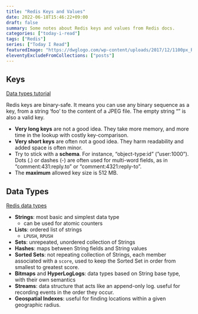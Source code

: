 ```yaml
---
title: "Redis Keys and Values"
date: 2022-06-18T15:46:22+09:00
draft: false
summary: Some notes about Redis keys and values from Redis docs.
categories: ["today-i-read"]
tags: ["Redis"]
series: ["Today I Read"]
featuredImage: "https://dwglogo.com/wp-content/uploads/2017/12/1100px_Redis_Logo_01.png"
eleventyExcludeFromCollections: ["posts"]
---
```


## Keys

[Data types tutorial](https://redis.io/docs/manual/data-types/data-types-tutorial/)

Redis keys are binary-safe. It means you can use any binary sequence as a key, from a string ‘foo’ to the content of a JPEG file. The empty string “” is also a valid key.

- **Very long keys** are not a good idea. They take more memory, and more time in the lookup with costly key-comparison.
- **Very short keys** are often not a good idea. They harm readability and added space is often minor.
- Try to stick with a **schema**. For instance, “object-type:id” (”user:1000”). Dots (.) or dashes (-) are often used for multi-word fields, as in “comment:431:reply.to” or “comment:4321:reply-to”.
- The **maximum** allowed key size is 512 MB.

## Data Types

[Redis data types](https://redis.io/docs/manual/data-types/)

- **Strings**: most basic and simplest data type
  - can be used for atomic counters
- **Lists**: ordered list of strings
  - `LPUSH`, `RPUSH`
- **Sets**: unrepeated, unordered collection of Strings
- **Hashes**: maps between String fields and String values
- **Sorted Sets**: not repeating collection of Strings, each member associated with a `score`, used to keep the Sorted Set in order from smallest to greatest score.
- **Bitmaps** and **HyperLogLogs**: data types based on String base type, with their own semantics
- **Streams**: data structure that acts like an append-only log. useful for recording events in the order they occur.
- **Geospatial Indexes**: useful for finding locations within a given geographic radius.
